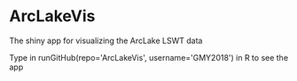 # ArcLakeVis
The shiny app for visualizing the ArcLake LSWT data

Type in runGitHub(repo='ArcLakeVis', username='GMY2018') in R to see the app

